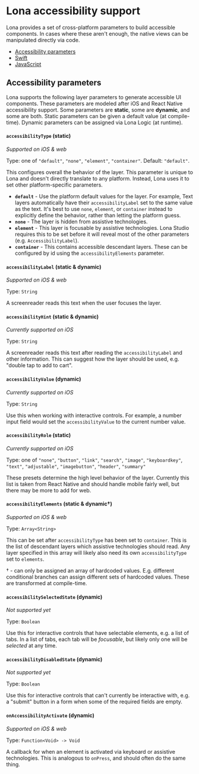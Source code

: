 # Lona accessibility support

Lona provides a set of cross-platform parameters to build accessible components. In cases where these aren't enough, the native views can be manipulated directly via code.

- [Accessibility parameters](#accessibility-parameters)
- [Swift](#swift)
- [JavaScript](#javascript)

## Accessibility parameters

Lona supports the following layer parameters to generate accessible UI components. These parameters are modeled after iOS and React Native accessibility support. Some parameters are **static**, some are **dynamic**, and some are both. Static parameters can be given a default value (at compile-time). Dynamic parameters can be assigned via Lona Logic (at runtime).

#### `accessibilityType` (static)

_Supported on iOS & web_

Type: one of `"default"`, `"none"`, `"element"`, `"container"`. Default: `"default"`.

This configures overall the behavior of the layer. This parameter is unique to Lona and doesn't directly translate to any platform. Instead, Lona uses it to set other platform-specific parameters.

- **`default`** - Use the platform default values for the layer. For example, Text layers automatically have their `accessibilityLabel` set to the same value as the text. It's best to use `none`, `element`, or `container` instead to explicitly define the behavior, rather than letting the platform guess.
- **`none`** - The layer is hidden from assistive technologies.
- **`element`** - This layer is focusable by assistive technologies. Lona Studio requires this to be set before it will reveal most of the other parameters (e.g. `AccessibilityLabel`).
- **`container`** - This contains accessible descendant layers. These can be configured by id using the `accessibilityElements` parameter.

#### `accessibilityLabel` (static & dynamic)

_Supported on iOS & web_

Type: `String`

A screenreader reads this text when the user focuses the layer.

#### `accessibilityHint` (static & dynamic)

_Currently supported on iOS_

Type: `String`

A screenreader reads this text after reading the `accessibilityLabel` and other information. This can suggest how the layer should be used, e.g. "double tap to add to cart".

#### `accessibilityValue` (dynamic)

_Currently supported on iOS_

Type: `String`

Use this when working with interactive controls. For example, a number input field would set the `accessibilityValue` to the current number value.

#### `accessibilityRole` (static)

_Currently supported on iOS_

Type: one of `"none"`, `"button"`, `"link"`, `"search"`, `"image"`, `"keyboardkey"`, `"text"`, `"adjustable"`, `"imagebutton"`, `"header"`, `"summary"`

These presets determine the high level behavior of the layer. Currently this list is taken from React Native and should handle mobile fairly well, but there may be more to add for web.

#### `accessibilityElements` (static & dynamic†)

_Supported on iOS & web_

Type: `Array<String>`

This can be set after `accessibilityType` has been set to `container`. This is the list of descendant layers which assistive technologies should read. Any layer specified in this array will likely also need its own `accessibilityType` set to `elements`.

† - can only be assigned an array of hardcoded values. E.g. different conditional branches can assign different sets of hardcoded values. These are transformed at compile-time.

#### `accessibilitySelectedState` (dynamic)

_Not supported yet_

Type: `Boolean`

Use this for interactive controls that have selectable elements, e.g. a list of tabs. In a list of tabs, each tab will be _focusable_, but likely only one will be _selected_ at any time.

#### `accessibilityDisabledState` (dynamic)

_Not supported yet_

Type: `Boolean`

Use this for interactive controls that can't currently be interactive with, e.g. a "submit" button in a form when some of the required fields are empty.

#### `onAccessibilityActivate` (dynamic)

_Supported on iOS & web_

Type: `Function<Void> -> Void`

A callback for when an element is activated via keyboard or assistive technologies. This is analogous to `onPress`, and should often do the same thing.
